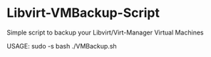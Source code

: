 # Libvirt-VMBackup-Script
Simple script to backup your Libvirt/Virt-Manager Virtual Machines


USAGE: sudo -s
        bash ./VMBackup.sh
